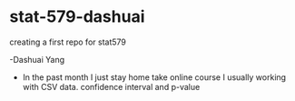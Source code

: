 # stat-579-dashuai
creating a first repo for stat579

-Dashuai Yang 
- In the past month I just stay home take online course
I usually working with CSV data.
confidence interval and p-value
